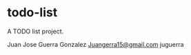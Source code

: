 todo-list
=========

A TODO list project.

Juan Jose Guerra Gonzalez
Juangerra15@gmail.com
juguerra 

